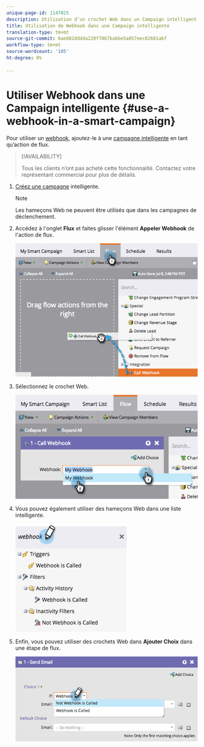 ```yaml
---
unique-page-id: 1147025
description: Utilisation d’un crochet Web dans un Campaign intelligent - Docs marketing - Documentation du produit
title: Utilisation de Webhook dans une Campaign intelligente
translation-type: tm+mt
source-git-commit: 6ae882dddda220f7067babbe5a057eec82601abf
workflow-type: tm+mt
source-wordcount: '105'
ht-degree: 0%

---
```



# Utiliser Webhook dans une Campaign intelligente {#use-a-webhook-in-a-smart-campaign}

Pour utiliser un [webhook](https://developers.marketo.com/documentation/webhooks/), ajoutez-le à une [campagne intelligente](/help/marketo/product-docs/core-marketo-concepts/smart-campaigns/flow-actions/add-a-flow-step-to-a-smart-campaign.md) en tant qu’action de flux.

>[!AVAILABILITY]
>
>Tous les clients n’ont pas acheté cette fonctionnalité. Contactez votre représentant commercial pour plus de détails.

1. [Créez une campagne](/help/marketo/product-docs/core-marketo-concepts/smart-campaigns/creating-a-smart-campaign/create-a-new-smart-campaign.md) intelligente.

   >[!NOTE]
   >
   >Les hameçons Web ne peuvent être utilisés que dans les campagnes de déclenchement.

1. Accédez à l&#39;onglet **Flux** et faites glisser l&#39;élément **Appeler Webhook** de l&#39;action de flux.

   ![](assets/image2014-9-22-15-3a8-3a2.png)

1. Sélectionnez le crochet Web.

   ![](assets/image2014-9-22-15-3a8-3a5.png)

1. Vous pouvez également utiliser des hameçons Web dans une liste intelligente.

   ![](assets/2017-05-02-10-54-38.png)

1. Enfin, vous pouvez utiliser des crochets Web dans **Ajouter Choix** dans une étape de flux.

   ![](assets/image2014-9-22-15-3a8-3a13.png)
